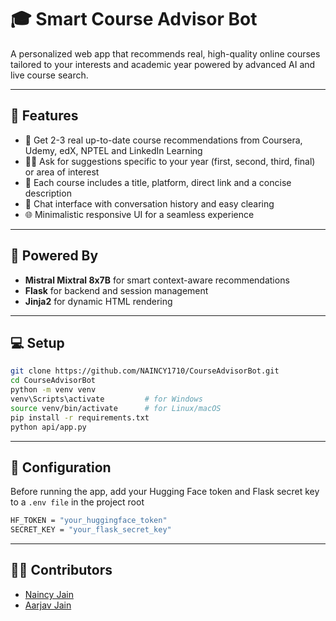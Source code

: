 # 🎓 Smart Course Advisor Bot

A personalized web app that recommends real, high-quality online courses tailored to your interests and academic year powered by advanced AI and live course search.

---

## 🚀 Features

- 🤖 Get 2-3 real up-to-date course recommendations from Coursera, Udemy, edX, NPTEL and LinkedIn Learning
- 🧑‍🎓 Ask for suggestions specific to your year (first, second, third, final) or area of interest
- 📝 Each course includes a title, platform, direct link and a concise description
- 💬 Chat interface with conversation history and easy clearing
- 🌐 Minimalistic responsive UI for a seamless experience

---

## 🧠 Powered By

- **Mistral Mixtral 8x7B** for smart context-aware recommendations
- **Flask** for backend and session management
- **Jinja2** for dynamic HTML rendering

---

## 💻 Setup

```bash
git clone https://github.com/NAINCY1710/CourseAdvisorBot.git
cd CourseAdvisorBot
python -m venv venv
venv\Scripts\activate         # for Windows
source venv/bin/activate      # for Linux/macOS
pip install -r requirements.txt
python api/app.py
```

---

## 🔐 Configuration
Before running the app, add your Hugging Face token and Flask secret key to a `.env file` in the project root
```bash
HF_TOKEN = "your_huggingface_token"
SECRET_KEY = "your_flask_secret_key"
```

---

## 👨‍💻 Contributors

- [Naincy Jain](https://www.linkedin.com/in/naincy-jain-38a20a283)
- [Aarjav Jain](https://www.linkedin.com/in/bharatwalejain)